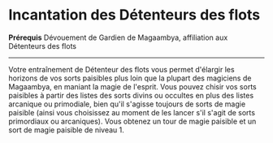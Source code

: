 # Incantation des Détenteurs des flots

<p><span id="ctl00_MainContent_DetailedOutput"><strong>Prérequis</strong> Dévouement de Gardien de Magaambya, affiliation aux Détenteurs des flots<br></span></p>
<hr>
<p>Votre entraînement de Détenteur des flots vous permet d'élargir les horizons de vos sorts paisibles plus loin que la plupart des magiciens de Magaambya, en maniant la magie de l'esprit. Vous pouvez chisir vos sorts paisibles à partir des listes des sorts divins ou occultes en plus des listes arcanique ou primodiale, bien qu'il s'agisse toujours de sorts de magie paisible (ainsi vous choisissez au moment de les lancer s'il s'agit de sorts primordiaux ou arcaniques). Vous obtenez un tour de magie paisible et un sort de magie paisible de niveau 1.&nbsp;</p>